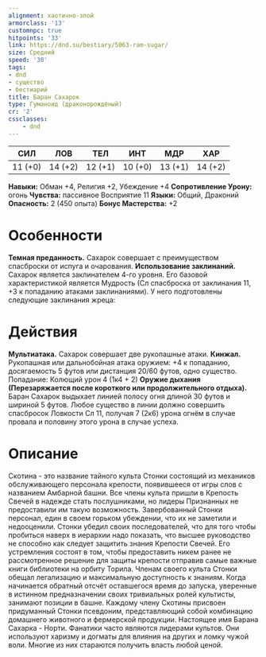 ```yaml
---
alignment: хаотично-злой
armorclass: '13'
customnpc: true
hitpoints: '33'
link: https://dnd.su/bestiary/5063-ram-sugar/
size: Средний
speed: '30'
tags:
- dnd
- существо
- бестиарий
title: Баран Сахарок
type: Гуманоид (драконорождёный)
cr: '2'
cssclasses:
    - dnd
---
```



| СИЛ | ЛОВ | ТЕЛ | ИНТ | МДР | ХАР |
|---|---|---|---|---|---|
| 11 (+0) | 14 (+2) | 12 (+1) | 10 (+0) | 13 (+1) | 14 (+2) |
**Навыки:** Обман +4, Религия +2, Убеждение +4
**Сопротивление Урону:** огонь
**Чувства:** пассивное Восприятие 11
**Языки:** Общий, Драконий
**Опасность:** 2 (450 опыта)
**Бонус Мастерства:** +2


# Особенности
**Темная преданность.** Сахарок совершает с преимуществом спасброски от испуга и очарования.
**Использование заклинаний.** Сахарок является заклинателем 4-го уровня. Его базовой характеристикой является Мудрость (Сл спасброска от заклинания 11, +3 к попаданию атаками заклинаниями). У него подготовлены следующие заклинания жреца:


# Действия
**Мультиатака.** Сахарок совершает две рукопашные атаки.
**Кинжал.** Рукопашная или дальнобойная атака оружием: +4 к попаданию, досягаемость 5 футов или дистанция 20/60 футов, одно существо. Попадание: Колющий урон 4 (1к4 + 2)
**Оружие дыхания (Перезаряжается после короткого или продолжительного отдыха).** Баран Сахарок выдыхает линией полосу огня длиной 30 футов и шириной 5 футов. Любое существо в линии должно совершить спасбросок Ловкости Сл 11, получая 7 (2к6) урона огнём в случае провала и половину этого урона в случае успеха.


# Описание
Скотина - это название тайного культа Стонки состоящий из механиков обслуживающего персонала крепости, появившееся от игры слов с названием Амбарной башни. Все члены культа пришли в Крепость Свечей в надежде стать послушниками, но лидеры Признанных не предоставили им такую возможность. Завербованный Стонки персонал, един в своем горьком убеждении, что их не заметили и недооценили. Стонки убедил своих последователей, что для того чтобы пробиться наверх в иерархии надо показать, что высшее руководство не способно как следует защитить знания Крепости Свечей. Его устремления состоят в том, чтобы предоставить никем ранее не рассмотренное решение для защиты крепости отправив самые важные книги библиотеки на орбиту Торила. Членам своего культа Стонки обещал легализацию и максимальную доступность к знаниям. Когда начинается обратный отсчёт оставшегося время до запуска, уверенные в истинном предназначении своих тривиальных ролей культисты, занимают позиции в башне. Каждому члену Скотины присвоен придуманный Стонки псевдоним, представляющий собой комбинацию домашнего животного и фермерской продукции. Настоящее имя Барана Сахарка - Норти. Фанатики часто являются лидерами культов. Они используют харизму и догматы для влияния на других и ломку чужой воли. Многие из них стараются получить власть любой ценой.